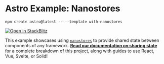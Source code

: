 # Astro Example: Nanostores

```
npm create astro@latest -- --template with-nanostores
```

[![Open in StackBlitz](https://developer.stackblitz.com/img/open_in_stackblitz.svg)](https://stackblitz.com/github/withastro/astro/tree/latest/examples/with-nanostores)

This example showcases using [`nanostores`](https://github.com/nanostores/nanostores) to provide shared state between components of any framework. [**Read our documentation on sharing state**](https://docs.astro.build/en/core-concepts/sharing-state/) for a complete breakdown of this project, along with guides to use React, Vue, Svelte, or Solid!
